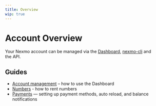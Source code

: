 ```yaml
---
title: Overview
wip: true
---
```


# Account Overview

Your Nexmo account can be managed via the [Dashboard](https://dashboard.nexmo.com/), [nexmo-cli](https://github.com/Nexmo/nexmo-cli) and the API.

## Guides

* [Account management](/account/guides/management) – how to use the Dashboard
* [Numbers](/account/guides/numbers) - how to rent numbers
* [Payments](/account/guides/payment) — setting up payment methods, auto reload, and balance notifications